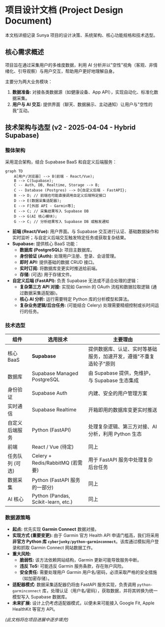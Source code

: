 # 项目设计文档 (Project Design Document)

本文档详细记录 Sunya 项目的设计决策、系统架构、核心功能规格和技术选型。

## 核心需求概述

项目旨在通过采集用户的多维度数据，利用 AI 分析并以"空性"视角（客观、非情绪化、引导观察）与用户交互，帮助用户更好地理解自身。

主要分为两大业务模块：
1.  **数据准备:** 对接各类数据源（如健康设备、App API），实现自动化、标准化数据采集。
2.  **用户与 AI 交互:** 提供界面（聊天、数据展示、主动通知）让用户与"空性的我"互动。

## 技术架构与选型 (v2 - 2025-04-04 - Hybrid Supabase)

### 整体架构

采用混合架构，结合 Supabase BaaS 和自定义后端服务：

```mermaid
graph TD
    A[用户/浏览器] --> B(前端 - React/Vue);
    B --> C(Supabase);
    C -- Auth, DB, Realtime, Storage --> B;
    C -- Database (Postgres) --> D{自定义后端 - FastAPI};
    B --> D; // 前端也可能直接调用自定义后端特定接口
    D --> E(数据采集适配器);
    E --> F[外部 API - Garmin等];
    E --> C; // 采集结果写入 Supabase DB
    D --> G(AI 核心模块);
    G --> C; // 分析结果写入 Supabase DB 或触发通知
```

*   **前端 (React/Vue):** 用户界面。与 Supabase 交互进行认证、基础数据操作和实时监听；与自定义后端交互触发特定任务或获取复杂结果。
*   **Supabase:** 提供核心 BaaS 功能：
    *   **数据库 (PostgreSQL):** 项目主数据库。
    *   **身份验证 (Auth):** 处理用户注册、登录、会话管理。
    *   **即时 API:** 提供基础的数据 CRUD 接口。
    *   **实时订阅:** 将数据库变更实时推送给前端。
    *   **存储:** (可选) 用于存储文件。
*   **自定义后端 (FastAPI):** 负责 Supabase 无法或不适合处理的逻辑：
    *   **复杂第三方 API 对接:** 实现如 Garmin 的 OAuth 流程和数据拉取逻辑 (通过数据采集适配器)。
    *   **核心 AI 分析:** 运行需要特定 Python 库的分析模型和算法。
    *   **复杂业务逻辑/后台任务:** (可能结合 Celery) 处理需要精细控制或长时间运行的任务。

### 技术选型

| 组件             | 选用技术                               | 主要理由                                                                     |
| ---------------- | -------------------------------------- | ---------------------------------------------------------------------------- |
| 核心 BaaS        | **Supabase**                           | 提供数据库、认证、实时等基础服务，加速开发，遵循"不重复造轮子"原则     |
| 数据库           | Supabase Managed PostgreSQL            | 由 Supabase 提供，免维护，与 Supabase 生态集成                               |
| 身份验证         | Supabase Auth                          | 内建、安全的用户管理方案                                                   |
| 实时通信         | Supabase Realtime                      | 开箱即用的数据库变更实时推送                                                 |
| 自定义后端服务   | Python (FastAPI)                       | 处理复杂逻辑、第三方对接、AI 分析，利用 Python 生态                        |
| 前端             | React / Vue (待定)                     | 同上                                                                       |
| 任务队列 (可选)  | Celery + Redis/RabbitMQ (若需要)       | 用于 FastAPI 服务中处理复杂后台任务                                          |
| 数据采集         | Python (FastAPI 服务的一部分)          | 同上                                                                       |
| AI 核心          | Python (Pandas, Scikit-learn, etc.)    | 同上                                                                       |

### 数据源策略

*   **起点:** 优先实现 **Garmin Connect** 数据对接。
*   **实现方式 (重要变更):** 由于 Garmin 官方 Health API 申请门槛高，我们将采用**非官方 Python 库 `cyberjunky/python-garminconnect`**。该库通过模拟用户登录和抓取 Garmin Connect 网站数据工作。
*   **重大风险:**
    *   **脆弱性:** 该方法依赖网站结构，Garmin 更新可能导致服务中断。
    *   **违反 ToS:** 可能违反 Garmin 服务条款，存在账户风险。
    *   **安全责任:** 需要处理用户 Garmin 用户名/密码，必须采取严格的安全措施（如加密存储）。
*   **适配器模式:** 数据采集适配器仍将由 FastAPI 服务实现，负责调用 `python-garminconnect` 库，处理认证（用户名/密码），获取数据，并将其转换为统一模型写入 Supabase 数据库。
*   **未来扩展:** 设计上仍考虑适配器模式，以便未来可能接入 Google Fit, Apple HealthKit 等官方 API。

*(此文档将在项目进展中逐步填充)* 